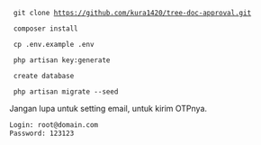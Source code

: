 <code> git clone https://github.com/kura1420/tree-doc-approval.git </code>

<code> composer install </code>

<code> cp .env.example .env </code>

<code> php artisan key:generate </code>

<code> create database </code>

<code> php artisan migrate --seed </code>

Jangan lupa untuk setting email, untuk kirim OTPnya.

```sh
Login: root@domain.com
Password: 123123
```